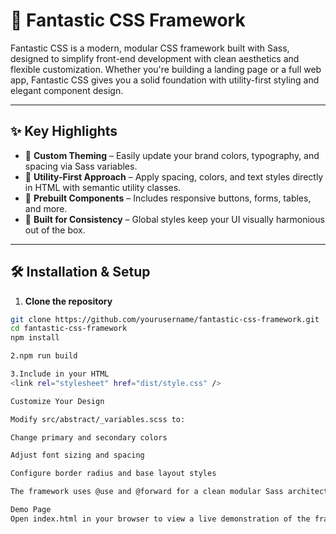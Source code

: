 # 🌟 Fantastic CSS Framework

Fantastic CSS is a modern, modular CSS framework built with Sass, designed to simplify front-end development with clean aesthetics and flexible customization. Whether you're building a landing page or a full web app, Fantastic CSS gives you a solid foundation with utility-first styling and elegant component design.

---

## ✨ Key Highlights

- 🎨 **Custom Theming** – Easily update your brand colors, typography, and spacing via Sass variables.
- 🔧 **Utility-First Approach** – Apply spacing, colors, and text styles directly in HTML with semantic utility classes.
- 🧩 **Prebuilt Components** – Includes responsive buttons, forms, tables, and more.
- 📐 **Built for Consistency** – Global styles keep your UI visually harmonious out of the box.

---

## 🛠 Installation & Setup

1. **Clone the repository**  
```bash
git clone https://github.com/yourusername/fantastic-css-framework.git
cd fantastic-css-framework
npm install

2.npm run build

3.Include in your HTML
<link rel="stylesheet" href="dist/style.css" />

Customize Your Design

Modify src/abstract/_variables.scss to:

Change primary and secondary colors

Adjust font sizing and spacing

Configure border radius and base layout styles

The framework uses @use and @forward for a clean modular Sass architecture, making it easy to scale or integrate.

Demo Page
Open index.html in your browser to view a live demonstration of the framework's components and utility classes in action.

